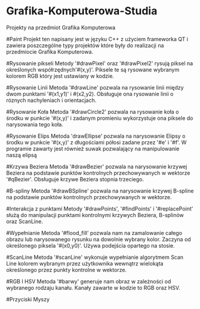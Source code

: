 # Grafika-Komputerowa-Studia
Projekty na przedmiot Grafika Komputerowa 

#Paint
Projekt ten napisany jest w języku C++ z użyciem frameworka QT i zawiera poszczególne 
typy projektów które były do realizacji na przedmiocie Grafika Komputerowa.

#Rysowanie pikseli
Metody '#drawPixel' oraz '#drawPixel2' rysują piksel na określonych współrzędnych'#(x,y)'.
Piksele te są rysowane wybranym kolorem RGB który jest ustawiany w kodzie.

#Rysowanie Linii
Metoda '#drawLine' pozwala na rysowanie linii między dwom punktami '#(x1,y1)' i #(x2,y2).
Obsługuje ona rysowanie linii o róznych nachyleniach i orientacjach.

#Rysowanie Koła
Metoda '#drawCircle2' pozwala na rysowanie koła o środku w punkcie '#(x,y)' i zadanym promieniu
wykorzystuje ona piksele do narysowania tego koła.

#Rysowanie Elips
Metoda 'drawEllipse' pozwala na narysowanie Elipsy o środku w punkcie '#(x,y)' z długościami półosi zadane przez '#e' i '#f'. W programie zawarty jest również suwak pozwalający na manipulowanie naszą elipsą

#Krzywa Beziera
Metoda '#drawBezier' pozwala na narysowanie krzywej Beziera na podstawie punktów kontrolnych przechowywanych w wektorze '#qBezier'. Obsługuje krzywe Beziera stopnia trzeciego.

#B-spliny
Metoda '#drawBSpline' pozwala na narysowanie krzywej B-spline na podstawie punktów kontrolnych przechowywanych w wektorze.

#Interakcja z punktami
Metody '#drawPoints', '#findPoints' i '#replacePoint' służą do manipulacji punktami kontrolnymi krzywych Beziera, B-splinów oraz ScanLine.

#Wypełnianie
Metoda '#flood_fill' pozwala nam na zamalowanie całego obrazu lub narysowanego rysunku na dowolnie wybrany kolor. Zaczyna od określonego piksela '#(x0,y0)'. Używa podejścia opartego na stosie.

#ScanLine
Metoda '#scanLine' wykonuje wypełnianie algorytmem Scan Line kolorem wybranym przez użytkownika wewnątrz wielokąta określonego przez punkty kontrolne w wektorze.

#RGB I HSV
Metoda '#barwy' generuje nam obraz w zależności od wybranego rodzaju kanału. Kanały zawarte w kodzie to RGB oraz HSV.

#Przyciski Myszy

